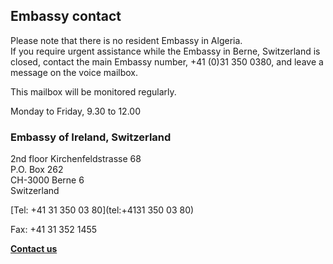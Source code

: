 ## Embassy contact

Please note that there is no resident Embassy in Algeria.  
If you require urgent assistance while the Embassy in Berne, Switzerland is closed, contact the main Embassy number, +41 (0)31 350 0380, and leave a message on the voice mailbox.

This mailbox will be monitored regularly.

Monday to Friday, 9.30 to 12.00

### Embassy of Ireland, Switzerland

2nd floor Kirchenfeldstrasse 68   
P.O. Box 262   
CH-3000 Berne 6   
Switzerland

[Tel: +41 31 350 03 80](tel:+4131 350 03 80)

Fax: +41 31 352 1455

[**Contact us**](/en/switzerland/berne/contact/)